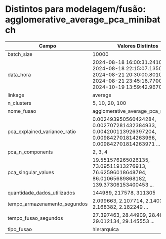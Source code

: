 # Distintos para modelagem/fusão: agglomerative_average_pca_minibatch

| Campo | Valores Distintos |
|-------|-------------------|
| batch_size | 10000 |
| data_hora | 2024-08-18 16:00:31.241000, 2024-08-18 22:15:07.135000, 2024-08-21 20:30:00.801000, 2024-08-21 23:45:16.770000, 2024-10-19 13:59:42.967000 ... |
| linkage | average |
| n_clusters | 5, 10, 20, 100 |
| nome_fusao | agglomerative_average_pca_minibatch |
| pca_explained_variance_ratio | 0.002493950560424284, 0.002707281432384933, 0.004200113926397204, 0.009842701814263966, 0.009842701814263971 ... |
| pca_n_components | 2, 3, 4 |
| pca_singular_values | 19.551576265026135, 73.09511913276913, 76.62596018648794, 86.01065689868182, 139.37306153400453 ... |
| quantidade_dados_utilizados | 144989, 217578, 311305 |
| tempo_armazenamento_segundos | 2.099663, 2.107714, 2.140369, 2.168382, 2.182249 ... |
| tempo_fusao_segundos | 27.397463, 28.44909, 28.461787, 29.012134, 29.145553 ... |
| tipo_fusao | hierarquica |
